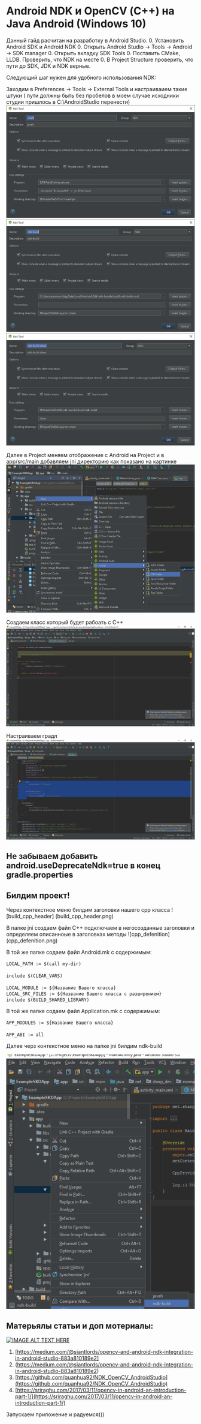 # Android NDK и OpenCV (С++) на Java Android (Windows 10)
Данный гайд расчитан на разработку в Android Studio.
0. Установить Android SDK и Android NDK
0. Открыть Android Studio -> Tools -> Android -> SDK manager
0. Открыть вкладку SDK Tools
0. Поставить CMake, LLDB. Проверить, что NDK на месте
0. В Project Structure проверить, что пути до SDK, JDK и NDK верные.

Следующий шаг нужен для удобного использования NDK:

Заходим в Preferences -> Tools -> External Tools и настраиваием такие штуки ( пути должны быть без пробелов в моем случае исходники студии пришлось в С:\AndroidStudio перенести) 
![javah](javah.png)
![ndk-build](ndk-build.png)
![ndk-build_clean](ndk-build_clean.png)

Далее в Project меняем отображение с Android на Project  и в app/src/main добавляем jni директорию как показано на картинке
![create_jni_dir](create_jni_dir.png)

Создаем класс который будет рабоать с С++
![ndkclass](ndkclass.png)

Настраиваем градл  
![configuregradle](configuregradle.png)

## Не забываем  добавить android.useDeprecateNdk=true  в конец gradle.properties

## Билдим проект!

Через контекстное меню  билдим заголовки нашего cpp  класса
![build_cpp_header] (build_cpp_header.png)

В папке jni cоздаем файл C++ подключаем в негосозданные заголовки и определяем  описанноые в заголовках методы
![cpp_defenition] (cpp_defenition.png)

В той же папке содаем файл Android.mk с содержимым:

```
LOCAL_PATH := $(call my-dir)

include $(CLEAR_VARS)

LOCAL_MODULE := ${Название Вашего класса} 
LOCAL_SRC_FILES := ${Название Вашего класса с разширением}
include $(BUILD_SHARED_LIBRARY)
```

В той же папке содаем файл Application.mk с содержимым:

```
APP_MODULES := ${Название Вашего класса}

APP_ABI := all
```

Далее черз контекстное меню на папке jni билдим ndk-build

![cpp_build](cpp_build.png)   

## Матерьялы статьи  и доп мотериалы:

[![IMAGE ALT TEXT HERE](http://img.youtube.com/vi/RmPuwdxR1qs/0.jpg)](http://www.youtube.com/watch?v=RmPuwdxR1qs)

1. [https://medium.com/@siantlords/opencv-and-android-ndk-integration-in-android-studio-883a810189e2]
2. (https://medium.com/@siantlords/opencv-and-android-ndk-integration-in-android-studio-883a810189e2)
3. [https://github.com/quanhua92/NDK_OpenCV_AndroidStudio](https://github.com/quanhua92/NDK_OpenCV_AndroidStudio)
4. [https://sriraghu.com/2017/03/11/opencv-in-android-an-introduction-part-1/](https://sriraghu.com/2017/03/11/opencv-in-android-an-introduction-part-1/)


Запускаем приложение  и радуемся)))








